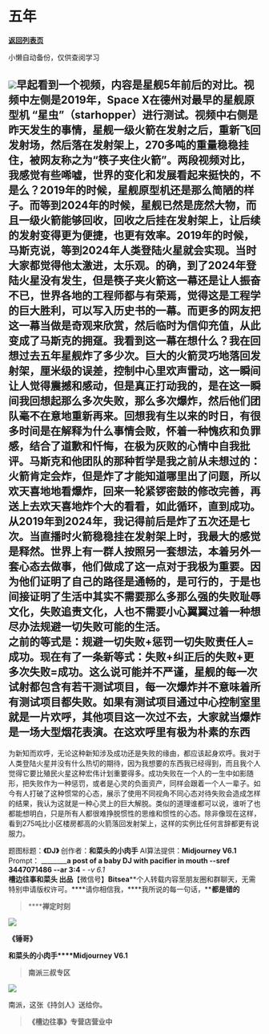 # 五年

[**返回列表页**](/gzh/槽边往事)

小懒自动备份，仅供查阅学习

![](https://mmbiz.qpic.cn/mmbiz_jpg/Ia6gU9JNtkpPjVOE1BibX0ZyiaVqJWEbxialMpxT1riasNy2hlX70p8ToRxHIngMsMSr4ROqR9bk0pyOD9tfO3Pxibg/640?wx_fmt=jpeg&from;=appmsg)早起看到一个视频，内容是星舰5年前后的对比。视频中左侧是2019年，Space
X在德州对最早的星舰原型机
“星虫”（starhopper）进行测试。视频中右侧是昨天发生的事情，星舰一级火箭在发射之后，重新飞回发射场，然后落在发射架上，270多吨的重量稳稳挂住，被网友称之为“筷子夹住火箭”。两段视频对比，我感觉有些唏嘘，世界的变化和发展看起来挺快的，不是么？2019年的时候，星舰原型机还是那么简陋的样子。而等到2024年的时候，星舰已然是庞然大物，而且一级火箭能够回收，回收之后挂在发射架上，让后续的发射变得更为便捷，也更有效率。2019年的时候，马斯克说，等到2024年人类登陆火星就会实现。当时大家都觉得他太激进，太乐观。的确，到了2024年登陆火星没有发生，但是筷子夹火箭这一幕还是让人振奋不已，世界各地的工程师都与有荣焉，觉得这是工程学的巨大胜利，可以写入历史书的一幕。而更多的网友把这一幕当做是奇观来欣赏，然后临时为信仰充值，从此变成了马斯克的拥趸。我看到这一幕在想什么？我在回想过去五年星舰炸了多少次。巨大的火箭灵巧地落回发射架，厘米级的误差，控制中心里欢声雷动，这一瞬间让人觉得震撼和感动，但是真正打动我的，是在这一瞬间我回想起那么多次失败，那么多次爆炸，然后他们团队毫不在意地重新再来。回想我有生以来的时日，有很多时间是在解释为什么事情会败，怀着一种愧疚和负罪感，结合了道歉和忏悔，在极为灰败的心情中自我批评。马斯克和他团队的那种哲学是我之前从未想过的：火箭肯定会炸，但是炸了才能知道哪里出了问题，所以欢天喜地地看爆炸，回来一轮紧锣密鼓的修改完善，再送上去欢天喜地炸个大的看看，如此循环，直到成功。从2019年到2024年，我记得前后是炸了五次还是七次。当直播时火箭稳稳挂在发射架上时，我最大的感觉是释然。世界上有一群人按照另一套想法，本着另外一套心态去做事，他们做成了这一点对于我极为重要。因为他们证明了自己的路径是通畅的，是可行的，于是也间接证明了生活中其实不需要那么多那么强的失败耻辱文化，失败追责文化，人也不需要小心翼翼过着一种想尽办法规避一切失败可能的生活。  
之前的等式是：规避一切失败+惩罚一切失败责任人=成功。现在有了一条新等式：失败+纠正后的失败+更多次失败=成功。这么说可能并不严谨，星舰的每一次试射都包含有若干测试项目，每一次爆炸并不意味着所有测试项目都失败。如果有测试项目通过中心控制室里就是一片欢呼，其他项目这一次过不去，大家就当爆炸是一场大型烟花表演。在这欢呼里有极为朴素的东西
---
为新知而欢呼，无论这种新知涉及成功还是失败的缘由，都应该起身欢呼。我对于人类登陆火星并没有什么热切的期待，因为我想要的东西我已经得到，而且我个人觉得它要比殖民火星这种宏伟计划重要得多。成功失败在一个人的一生中如影随形，把失败作为一种惩罚，或者是心灵的负面资产，同样会跟着一个人一辈子。如今有人打破了这种惯常的心态，展示了使用不同视角不同心态对待失败会造成怎样的结果，我认为这就是一种心灵上的巨大解脱。类似的道理谁都可以说，谁听了也都能想明白，只是所有人都很难挣脱惯性的思维和惯性的心态。除非像现在这样，看到275吨比小区楼房都高的火箭落回发射架上，这样的实例比任何言辞都更有说服力。  
  
题图标题：**《DJ》** 创作者：**和菜头的小肉手** AI算法提供：**Midjourney V6.1** Prompt： __________a
post of a baby DJ with pacifier in mouth --sref 3447071486 --ar 3:4__ __-_ -v
6.1_  
**槽边往事****和菜头
出品******【微信号】****Bitsea******个人转载内容至朋友圈和群聊天，无需特别申请版权许可。****请你相信我，****我所说的每一句话，****都是错的**

> ******禅定时刻**

![](https://mmbiz.qpic.cn/mmbiz_jpg/Ia6gU9JNtkoMc8oIFVIbbmwicpaPF0E4TQh5Y4gd1DiaBkia2xfj5CDB4VJOP76hfticWpdzodMbZGgny5732lwOfw/640?wx_fmt=jpeg&from;=appmsg)

**《锤哥》**

**和菜头的小肉手****Midjourney V6.1**

> **南派三叔专区**

![](https://mmbiz.qpic.cn/mmbiz_jpg/Ia6gU9JNtkpPjVOE1BibX0ZyiaVqJWEbxiafeFpJcJ0Eecc8W5VY396wOKKPG7cxTrXN2agBS4WASB62go9FWDueg/640?wx_fmt=jpeg&from;=appmsg)

南派，这张《持剑人》送给你。

> **《槽边往事》专营店营业中**

